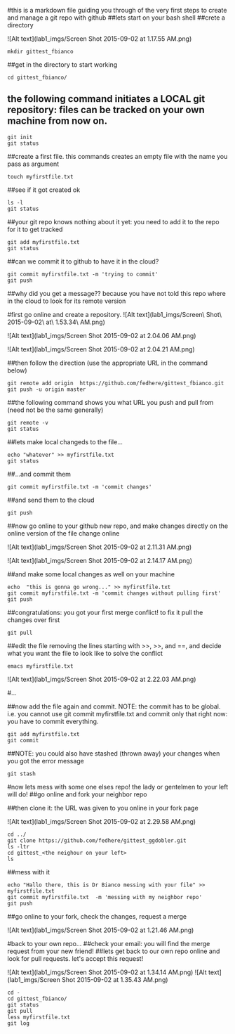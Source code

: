 #this is a markdown file guiding you through of the very first steps to create and manage a git repo with github
##lets start on your bash shell
##crete a directory

![Alt text](lab1_imgs/Screen Shot 2015-09-02 at 1.17.55 AM.png)

```
mkdir gittest_fbianco
```

##get in the directory to start working

```
cd gittest_fbianco/
```

## the following command initiates a LOCAL git repository: files can be tracked on your own machine from now on.

```
git init
git status
```

##create a first file. this commands creates an empty file with the name you pass as argument

```
touch myfirstfile.txt
```

##see if it got created ok

```
ls -l
git status
```

##your git repo knows nothing about it yet: you need to add it to the repo for it to get tracked

```
git add myfirstfile.txt 
git status
```

##can we commit it to github to have it in the cloud?

```
git commit myfirstfile.txt -m 'trying to commit'
git push
```

##why did you get a message?? because you have not told this repo where in the cloud to look for its remote version

#first go online and create a repository. 
![Alt text](lab1_imgs/Screen\ Shot\ 2015-09-02\ at\ 1.53.34\ AM.png)

![Alt text](lab1_imgs/Screen Shot 2015-09-02 at 2.04.06 AM.png)

![Alt text](lab1_imgs/Screen Shot 2015-09-02 at 2.04.21 AM.png)

##then follow the direction (use the appropriate URL in the command below)

```
git remote add origin  https://github.com/fedhere/gittest_fbianco.git
git push -u origin master 
```

##the following command shows you what URL you push and pull from (need not be the same generally)

```
git remote -v 
git status
```

##lets make local changeds to the file...

```
echo "whatever" >> myfirstfile.txt 
git status
```

##...and commit them

```
git commit myfirstfile.txt -m 'commit changes'
```

##and send them to the cloud

```
git push 
```

##now go online to your github new repo, and make changes directly on the online version of the file change online

![Alt text](lab1_imgs/Screen Shot 2015-09-02 at 2.11.31 AM.png)

![Alt text](lab1_imgs/Screen Shot 2015-09-02 at 2.14.17 AM.png)

##and make some local changes as well on your machine

```
echo  "this is gonna go wrong..." >> myfirstfile.txt 
git commit myfirstfile.txt -m 'commit changes without pulling first'
git push
```

##congratulations: you got your first merge conflict! to fix it pull the changes over first

```
git pull
```

##edit the file removing the lines starting with \>\>, \>\>, and ==, and decide what you want the file to look like to solve the conflict

```
emacs myfirstfile.txt 
```
![Alt text](lab1_imgs/Screen Shot 2015-09-02 at 2.22.03 AM.png)

#...

##now add the file again and commit. NOTE: the commit has to be global. i.e. you cannot use git commit myfirstfile.txt and commit only that right now: you have to commit everything.

```
git add myfirstfile.txt 
git commit 
```

##NOTE: you could also have stashed (thrown away) your changes when you got the error message

```
git stash
```

#now lets mess with some one elses repo! the lady or gentelmen to your left will do!
##go online and fork your neighbor repo

##then clone it: the URL was given to you online in your fork page 

![Alt text](lab1_imgs/Screen Shot 2015-09-02 at 2.29.58 AM.png)

```
cd ../
git clone https://github.com/fedhere/gittest_ggdobler.git
ls -ltr
cd gittest_<the neighour on your left>
ls
```

##mess with it

```
echo "Hallo there, this is Dr Bianco messing with your file" >> myfirstfile.txt 
git commit myfirstfile.txt  -m 'messing with my neighbor repo'
git push
```

##go online to your fork, check the changes, request a merge

![Alt text](lab1_imgs/Screen Shot 2015-09-02 at 1.21.46 AM.png)


#back to your own repo...
##check your email: you will find the merge request from your new friend!
##lets get back to our own repo online and look for pull requests. let's accept this request!

![Alt text](lab1_imgs/Screen Shot 2015-09-02 at 1.34.14 AM.png)
![Alt text](lab1_imgs/Screen Shot 2015-09-02 at 1.35.43 AM.png)


```
cd -
cd gittest_fbianco/
git status
git pull
less myfirstfile.txt 
git log
```
